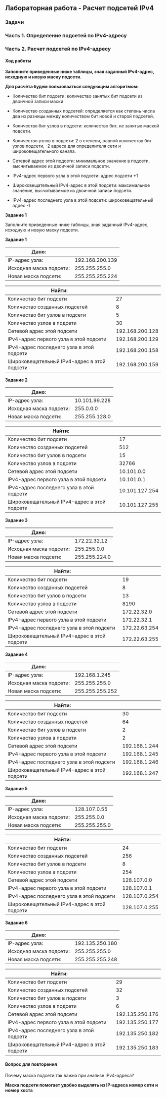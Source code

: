 ## Лабораторная работа - Расчет подсетей IPv4 
       
### Задачи
### Часть 1. Определение подсетей по IPv4-адресу
### Часть 2. Расчет подсетей по IPv4-адресу

#### Ход работы
**Заполните приведенные ниже таблицы, зная заданный IPv4-адрес, исходную и новую маску подсети.**

**Для расчёта будем пользовааться следующим алгоритмом:**

- Количество бит подсети: количество занятых бит подсети из  двоичной записи маски

- Количество созданных подсетей: определяется как степень числа два из разницы между количеством бит новой и старой подсетей.

- Количество бит узлов в подсети: количество бит, не занятых маской подсети.

- Количество узлов в подсети: 2 в степени, равной количеству бит узлов подсети, -2 адреса для определителя сети и широковещательного канала.

- Сетевой адрес этой подсети: минимальное значение в подсети, высчитываемое из двоичной записи подсети.

- IPv4-адрес первого узла в этой подсети: адрес подсети +1

- Широковещательный IPv4-адрес в этой подсети: максимальное значение, высчитываемое из двоичной записи подсети.

- IPv4-адрес последнего узла в этой подсети: широковещательный адрес -1.

**Задание 1**

Заполните приведенные ниже таблицы, зная заданный IPv4-адрес, исходную и новую маску подсети.


**Задание 1**

| Дано: | |
| ------------- | ------------- |
| IP-адрес узла:  | 192.168.200.139  | 11000000.10101000.11001000.100 01011
| Исходная маска подсети:  | 255.255.255.0  | 11111111.11111111.11111111 | 00000000  /24
| Новая маска подсети: | 255.255.255.224 |  11111111.11111111.11111111.111 00000  /27
 
| Найти: | |
| ------------- | ------------- |
| Количество бит подсети | 27 |     27
| Количество созданных подсетей | 8 |  27-24=3 2^3
| Количество бит узлов в подсети | 5 | 32-27
| Количество узлов в подсети | 30 | 2^5-2
| Сетевой адрес этой подсети | 192.168.200.128 | 11000000.10101000.11001000.100 00000
| IPv4-адрес первого узла в этой подсети | 192.168.200.129 | 192.168.200.128 +1
| IPv4-адрес последнего узла в этой подсети | 192.168.200.158 | 192.168.200.159 -1
| Широковещательный IPv4-адрес в этой подсети | 192.168.200.159 | 11000000.10101000.11001000.100 11111

**Задание 2**

| Дано: | |
| ------------- | ------------- |
| IP-адрес узла:  | 10.101.99.228  |
| Исходная маска подсети:  | 255.0.0.0  |
| Новая маска подсети: | 255.255.128.0 |

| Найти: | |
| ------------- | ------------- |
| Количество бит подсети | 17 |
| Количество созданных подсетей | 512 |
| Количество бит узлов в подсети | 15 |
| Количество узлов в подсети | 32766 |
| Сетевой адрес этой подсети | 10.101.0.0 |
| IPv4-адрес первого узла в этой подсети | 10.101.0.1 |
| IPv4-адрес последнего узла в этой подсети | 10.101.127.254 |
| Широковещательный IPv4-адрес в этой подсети | 10.101.127.255  |

**Задание 3**

| Дано: | |
| ------------- | ------------- |
| IP-адрес узла:  | 172.22.32.12  |
| Исходная маска подсети:  | 255.255.0.0  |
| Новая маска подсети: | 255.255.224.0 |

| Найти: | |
| ------------- | ------------- |
| Количество бит подсети | 19  |
| Количество созданных подсетей | 8 |
| Количество бит узлов в подсети | 13 |
| Количество узлов в подсети | 8190 |
| Сетевой адрес этой подсети | 172.22.32.0  |
| IPv4-адрес первого узла в этой подсети | 172.22.32.1  |
| IPv4-адрес последнего узла в этой подсети | 172.22.63.254  |
| Широковещательный IPv4-адрес в этой подсети | 172.22.63.255 |

**Задание 4**

| Дано: | |
| ------------- | ------------- |
| IP-адрес узла:  | 192.168.1.245  |
| Исходная маска подсети:  | 255.255.255.0  |
| Новая маска подсети: | 255.255.255.252 |
    
| Найти: | |
| ------------- | ------------- |
| Количество бит подсети | 30 |
| Количество созданных подсетей | 64 |
| Количество бит узлов в подсети | 2 |
| Количество узлов в подсети | 2 |
| Сетевой адрес этой подсети | 192.168.1.244  |
| IPv4-адрес первого узла в этой подсети | 192.168.1.245 |
| IPv4-адрес последнего узла в этой подсети | 192.168.1.246  |
| Широковещательный IPv4-адрес в этой подсети | 192.168.1.247 |

**Задание 5**

| Дано: | |
| ------------- | ------------- |
| IP-адрес узла:  | 128.107.0.55  |
| Исходная маска подсети:  | 255.255.0.0  |
| Новая маска подсети: | 255.255.255.0 |

| Найти: | |
| ------------- | ------------- |
| Количество бит подсети | 24 |
| Количество созданных подсетей | 256 |
| Количество бит узлов в подсети | 8 |
| Количество узлов в подсети | 254 |
| Сетевой адрес этой подсети | 128.107.0.0 |
| IPv4-адрес первого узла в этой подсети | 128.107.0.1 |
| IPv4-адрес последнего узла в этой подсети | 128.107.0.254 |
| Широковещательный IPv4-адрес в этой подсети | 128.107.0.255 |

**Задание 6**

| Дано: | |
| ------------- | ------------- |
| IP-адрес узла:  | 192.135.250.180  |
| Исходная маска подсети:  | 255.255.255.0  |
| Новая маска подсети: | 255.255.255.248 |

| Найти: | |
| ------------- | ------------- |
| Количество бит подсети | 29 |
| Количество созданных подсетей | 32 |
| Количество бит узлов в подсети | 3 |
| Количество узлов в подсети | 6 |
| Сетевой адрес этой подсети | 192.135.250.176 |
| IPv4-адрес первого узла в этой подсети | 192.135.250.177 |
| IPv4-адрес последнего узла в этой подсети | 192.135.250.182 |
| Широковещательный IPv4-адрес в этой подсети | 192.135.250.183 |

#### Вопрос для повторения
Почему маска подсети так важна при анализе IPv4-адреса?

**Маска подсети помогает удобно выделять из IP-адреса номер сети и номер хоста**

